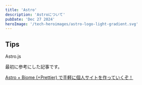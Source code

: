 ```yaml
---
title: 'Astro'
description: 'Astroについて'
pubDate: 'Dec 27 2024'
heroImage: '/tech-heroimages/astro-logo-light-gradient.svg'
---
```


## Tips

Astro.js

最初に参考にした記事です。


[Astro + Biome (+Prettier) で手軽に個人サイトを作っていくぞ！](https://zenn.dev/15/articles/6951b368ce195f)